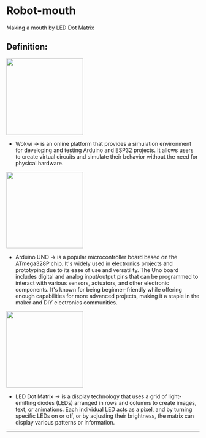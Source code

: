 # Robot-mouth
Making a mouth by LED Dot Matrix 

## Definition:
<img src="https://www.crowdsupply.com/img/76e8/wokwi-logo_png_organization-profile.png" width="200" />

- Wokwi -> is an online platform that provides a simulation environment for developing and testing Arduino and ESP32 projects. It allows users to create virtual circuits and simulate their behavior without the need for physical hardware.

<img src="https://content.instructables.com/FWL/9DXP/ITW2CVXM/FWL9DXPITW2CVXM.png?auto=webp&fit=bounds&frame=1auto=webp&frame=1&height=300" width="200" />

- Arduino UNO -> is a popular microcontroller board based on the ATmega328P chip. It's widely used in electronics projects and prototyping due to its ease of use and versatility. The Uno board includes digital and analog input/output pins that can be programmed to interact with various sensors, actuators, and other electronic components. It's known for being beginner-friendly while offering enough capabilities for more advanced projects, making it a staple in the maker and DIY electronics communities.
<img src="https://th.bing.com/th/id/R.9ef5d0f4c6fc5e2d4ba21f9ff9872dd0?rik=ftCp7ns%2fCXJfDg&pid=ImgRaw&r=0" width="200"/>

- LED Dot Matrix -> is a display technology that uses a grid of light-emitting diodes (LEDs) arranged in rows and columns to create images, text, or animations. Each individual LED acts as a pixel, and by turning specific LEDs on or off, or by adjusting their brightness, the matrix can display various patterns or information.
----------
  
